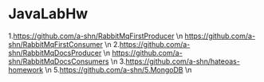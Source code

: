 # JavaLabHw
1.https://github.com/a-shn/RabbitMqFirstProducer \n
  https://github.com/a-shn/RabbitMqFirstConsumer \n
2.https://github.com/a-shn/RabbitMqDocsProducer \n
  https://github.com/a-shn/RabbitMqDocsConsumers \n
3.https://github.com/a-shn/hateoas-homework \n
5.https://github.com/a-shn/5.MongoDB \n
